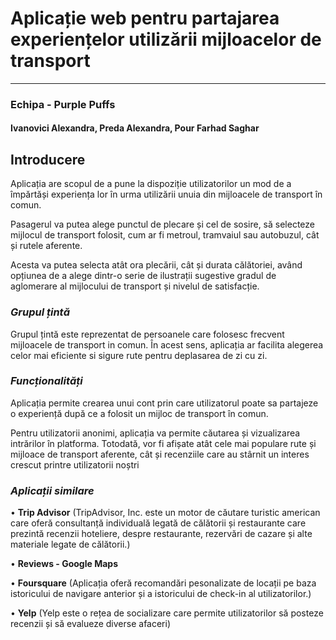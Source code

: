 # Aplicație web pentru partajarea experiențelor utilizării mijloacelor de transport
---

### Echipa - Purple Puffs
#### Ivanovici Alexandra, Preda Alexandra, Pour Farhad Saghar

## Introducere
Aplicația are scopul de a pune la dispoziție utilizatorilor un mod de a împărtăși experiența lor în urma utilizării unuia din mijloacele de transport în comun.

Pasagerul va putea alege punctul de plecare și cel de sosire, să selecteze mijlocul de transport folosit, cum ar fi metroul, tramvaiul sau autobuzul, cât și rutele aferente.

Acesta va putea selecta atât ora plecării, cât și durata călătoriei, având opțiunea de a alege dintr-o serie de ilustrații sugestive gradul de aglomerare al mijlocului de transport și nivelul de satisfacție.<br>

### *Grupul țintă*
Grupul țintă este reprezentat de persoanele care folosesc frecvent mijloacele de transport in comun. În acest sens, aplicația ar facilita alegerea celor mai eficiente si sigure rute pentru deplasarea de zi cu zi.

### *Funcționalități*
Aplicația permite crearea unui cont prin care utilizatorul poate sa partajeze o experiență după ce a folosit un mijloc de transport în comun.

Pentru utilizatorii anonimi, aplicația va permite căutarea și vizualizarea intrărilor în platforma. Totodată, vor fi afișate atât cele mai populare rute și mijloace de transport aferente, cât și recenziile care au stârnit un interes crescut printre utilizatorii noștri

### *Aplicații similare*

• **Trip Advisor** (TripAdvisor, Inc. este un motor de căutare turistic american care oferă consultanță individuală legată de călătorii și restaurante care prezintă recenzii hoteliere, despre restaurante, rezervări de cazare și alte materiale legate de călătorii.)

•	**Reviews - Google Maps**

•	**Foursquare** (Aplicația oferă recomandări pesonalizate de locații pe baza istoricului de navigare anterior și a istoricului de check-in al utilizatorilor.)

•	**Yelp** (Yelp este o rețea de socializare care permite utilizatorilor să posteze recenzii și să evalueze diverse afaceri)







